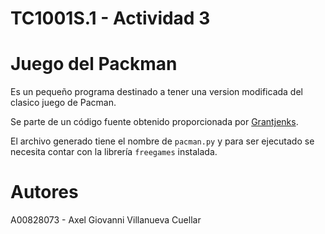 TC1001S.1 - Actividad 3
===
# Juego del Packman
Es un pequeño programa destinado a tener una version modificada del clasico juego de Pacman.

Se parte de un código fuente obtenido proporcionada por [Grantjenks](http://www.grantjenks.com/docs/freegames/pacman.html).

El archivo generado tiene el nombre de `pacman.py` y para ser ejecutado se necesita contar con la librería `freegames` instalada.

# Autores
A00828073 - Axel Giovanni Villanueva Cuellar